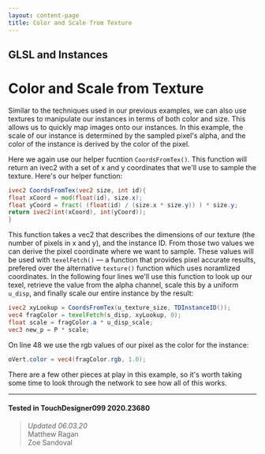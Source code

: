 ```yaml
---
layout: content-page
title: Color and Scale from Texture
---
```

## GLSL and Instances
# Color and Scale from Texture

Similar to the techniques used in our previous examples, we can also use textures to manipulate our instances in terms of both color and size. This allows us to quickly map images onto our instances. In this example, the scale of our instance is determined by the sampled pixel's alpha, and the color of the instance is derived by the color of the pixel.

Here we again use our helper fucntion `CoordsFromTex()`. This function will return an ivec2 with a set of x and y coordinates that we'll use to sample the texture. Here's our helper function:

```glsl
ivec2 CoordsFromTex(vec2 size, int id){
float xCoord = mod(float(id), size.x);
float yCoord = fract( (float(id) / (size.x * size.y)) ) * size.y;
return ivec2(int(xCoord), int(yCoord));
}
```

This function takes a vec2 that describes the dimensions of our texture (the number of pixels in x and y), and the instance ID. From those two values we can derive the pixel coordinate where we want to sample. These values will be used with `texelFetch()` — a function that provides pixel accurate results, prefered over the alternative `texture()` function which uses noramlized coordinates. In the following four lines we'll use this function to look up our texel, retrieve the value from the alpha channel, scale this by a uniform `u_disp`, and finally scale our entire instance by the result:

```glsl
ivec2 xyLookup = CoordsFromTex(u_texture_size, TDInstanceID());
vec4 fragColor = texelFetch(s_disp, xyLookup, 0);
float scale = fragColor.a * u_disp_scale;
vec3 new_p = P * scale;
```

On line 48 we use the rgb values of our pixel as the color for the instance:

```glsl
oVert.color = vec4(fragColor.rgb, 1.0);
```

There are a few other pieces at play in this example, so it's worth taking some time to look through the network to see how all of this works.

---

#### Tested in TouchDesigner099 2020.23680 
>*Updated 06.03.20*  
Matthew Ragan  
Zoe Sandoval  